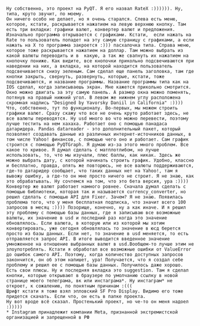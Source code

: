 	Ну собственно, это проект на PyQT. Я его назвал RateX :)))))). Ну, типа, круто звучит, по моему. 
	Он ничего особо не делает, но я очень старался. Слева есть меню, которое, кстати, раскрывается нажатием на левую верхнюю кнопку. Там есть три вкладки: графики валют, конвертер валют и предложения. Изначально программа открывается с графиками. Кстати,  если нажать на Rate то пользователь попадет на эту самую страницу с графиками, а если нажать на X то программа закроется :))) пасхалочка типа. Справа меню, которое тоже раскрывается нажатием на доллар. Там можно выбрать из какой валюты переводить и в  какую, а так же свапнуть их нажатием на кнопочку пониже. Как видите, все кнопочки прикольно подсвечиваются при наведении на них, а вкладка, на которой находится пользователь подсвечивается снизу зеленым. Сам сделал еще панель заголовка, там где кнопки закрыть, свернуть, развернуть, которые, кстати, тоже подсвечиваются, и название программы. Название программы типа как на IOS сделал, когда записываешь экран. Мне кажется прикольно смотрится. Окно можно двигать за эту самую панель. А размер окна можно поменять, потянув на правый нижний угол. В левом же нижнем углу расположена скромная надпись "Designed by Yavorsky Daniil in California" :))))
	Что, собственно, тут по функционалу. Во-первых, мы можем строить графики валют. Сразу скажу что все не очень круто работает здесь, не все валюты переводятся. Ну usd много во что можно перевести, поэтому лучше тестить на нем хахаха. Работает оно с помощью панадаса датаридера. Pandas datareader - это дополнительный пакет, который позволяет создавать данные из различных интернет-источников данных, в том числе Yahoo! финансов, с помощью чего оно и работает. Сам график строится с помощью PyQTGraph. Я думаю из-за этого много проблем. Все какое то кривое. Я думал сделать с матплотлибом, но лучше использовать, то, что мы изучали, плюс баллы, как никак. Здесь же можно выбрать дату, с которой начинать строить график. Удобно, классно и бесплатно, правда, опять же повторюсь, не все валюты поддерживаются, где-то датаридер сообщает, что таких данных нет на Yahoo!, там я вывожу ошибку, а где-то он мне просто ничего не строит. Я не знаю, как это обрабатывать. Ну сочтемся на том, что это бета версия, ура :)))) Конвертер же валют работает намного ровнее. Сначала думал сделать с помощью библиотеки, которая так и называется currency_converter, но решил сделать с помощью API для Fixer. Зачем? Я не знаю. Появилась проблема того, что у меня бесплатная подписка, что значит всего 100 запросов в месяц :)))) Позорище, конечно, ну а как иначе. И я решил эту проблему с помощью базы данных, где я записываю все возможные валюты, их значение в usd и последний раз когда это значение обновлялось. Если валюта, в которую или из которой мы хотим конвертировать, уже сегодня обновлялась то значение в юсд берется просто из базы данных. Если нет, то значение в usd меняется, то есть отправляется запрос API. В итоге выводится введенное значение умноженное на отношение выбранных валют в usd.Вообщем-то лучше этим не злоупотреблять. Кстати я обработал все возможные ошибки от ValueError до ошибок самого API. Поэтому, когда количество доступных запросов закончится, он об этом напишет, ура! Получается, что я создал себе проблему и решил ее с помощью базы данных. Получилось даже хорошо. Есть свои плюсы. Ну и последняя вкладка это suggestion. Там я сделал кнопки, которые открывают в браузере по умолчанию ссылку в новой странице моего телеграма, вк или инстаграма*. Ну инстаграм* не откроет, к сожалению, по понятным причинам :((( 
	Шрифт кстати я тоже взял эпловский SF Pro Display. Видимо его тоже придется скачать. Если что, он есть в папке проекта.
	Ну вот вроде всё сказал. Простенький проект, но че-то он меня надоел :)))))
	* Instagram принадлежит компании Meta, признанной экстремистской организацией и запрещенной в РФ 